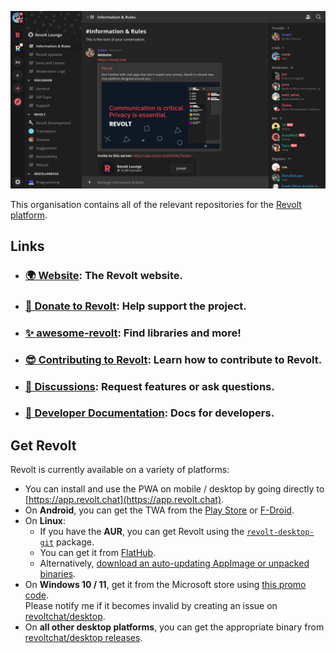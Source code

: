 <p align="center">
  <img src="/screenshots/2022-03.png" alt="Screenshot of Revolt client with the Testers server open at the Information and Rules channel." />
</p>

This organisation contains all of the relevant repositories for the [Revolt platform](https://revolt.chat).

## Links

- ### [🌍 Website](https://revolt.chat): The Revolt website.
- ### [💖 Donate to Revolt](https://insrt.uk/donate): Help support the project.
- ### [✨ awesome-revolt](https://github.com/insertish/awesome-revolt): Find libraries and more!
- ### [😎 Contributing to Revolt](https://github.com/revoltchat/revolt/discussions/282): Learn how to contribute to Revolt.
- ### [🦜 Discussions](https://github.com/orgs/revoltchat/discussions): Request features or ask questions.
- ### [🔧 Developer Documentation](https://developers.revolt.chat): Docs for developers.

## Get Revolt

Revolt is currently available on a variety of platforms:
- You can install and use the PWA on mobile / desktop by going directly to [https://app.revolt.chat](https://app.revolt.chat).
- On **Android**, you can get the TWA from the [Play Store](https://play.google.com/store/apps/details?id=chat.revolt.app.twa) or [F-Droid](https://fdroid.revolt.chat/repo).
- On **Linux**:
  - If you have the **AUR**, you can get Revolt using the [`revolt-desktop-git`](https://aur.archlinux.org/packages/revolt-desktop-git) package.
  - You can get it from [FlatHub](https://flathub.org/apps/details/chat.revolt.RevoltDesktop).
  - Alternatively, [download an auto-updating AppImage or unpacked binaries](https://github.com/revoltchat/desktop/releases/tag/v1.0.3).
- On **Windows 10 / 11**, get it from the Microsoft store using [this promo code](http://go.microsoft.com/fwlink/?LinkId=532540&mstoken=246FT-4KJ4R-KYDQH-WC76C-FJPXZ).<br/>Please notify me if it becomes invalid by creating an issue on [revoltchat/desktop](https://github.com/revoltchat/desktop/issues/new).
- On **all other desktop platforms**, you can get the appropriate binary from [revoltchat/desktop releases](https://github.com/revoltchat/desktop/releases).
